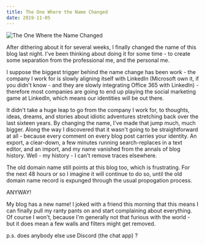 ```yaml
---
title: The One Where the Name Changed
date: 2019-11-05
---
```


![The One Where the Name Changed](https://source.unsplash.com/FHnnjk1Yj7Y/1600x900)

After dithering about it for several weeks, I finally changed the name of this blog last night. I've been thinking about doing it for some time - to create some separation from the professional me, and the personal me.

I suppose the biggest trigger behind the name change has been work - the company I work for is slowly aligning itself with LinkedIn (Microsoft own it, if you didn't know - and they are slowly integrating Office 365 with LinkedIn) - therefore most companies are going to end up playing the social marketing game at LinkedIn, which means our identities will be out there.

It didn't take a huge leap to go from the company I work for, to thoughts, ideas, dreams, and stories about idiotic adventures stretching back over the last sixteen years. By changing the name, I've made that jump much, much bigger. Along the way I discovered that it wasn't going to be straightforward at all - because every comment on every blog post carries your identity. An export, a clear-down, a few minutes running search-replaces in a text editor, and an import, and my name vanished from the annals of blog history. Well - my history - I can't remove traces elsewhere.

The old domain name still points at this blog too, which is frustrating. For the next 48 hours or so I imagine it will continue to do so, until the old domain name record is expunged through the usual propogation process.

ANYWAY!

My blog has a new name! I joked with a friend this morning that this means I can finally pull my ranty pants on and start complaining about everything. Of course I won't, because I'm generally not that furious with the world - but it does mean a few walls and filters might get removed.

p.s. does anybody else use Discord (the chat app) ?